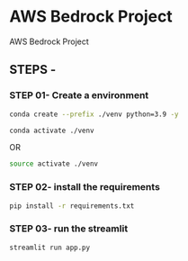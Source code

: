 # AWS Bedrock Project
AWS Bedrock Project 

## STEPS -

### STEP 01- Create a environment

```bash
conda create --prefix ./venv python=3.9 -y
```

```bash
conda activate ./venv
```
OR

```bash
source activate ./venv
```

### STEP 02- install the requirements
```bash
pip install -r requirements.txt
```

### STEP 03- run the streamlit
```bash
streamlit run app.py
```
